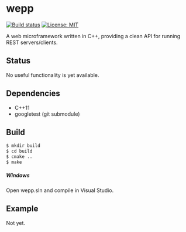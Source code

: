 # wepp
[![Build status](https://ci.appveyor.com/api/projects/status/ku6wlu3qn3rcplug/branch/master?svg=true)](https://ci.appveyor.com/project/jimmiebergmann/wepp/branch/master)  [![License: MIT](https://img.shields.io/badge/License-MIT-brightgreen.svg)](https://opensource.org/licenses/MIT)

A web microframework written in C++, providing a clean API for running REST servers/clients.

## Status
No useful functionality is yet available.

## Dependencies
* C++11
* googletest (git submodule)

## Build
```sh
$ mkdir build
$ cd build
$ cmake ..
$ make
```
##### Windows
Open wepp.sln and compile in Visual Studio.

## Example
Not yet.

